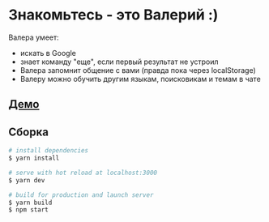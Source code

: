 # Знакомьтесь - это Валерий :)

Валера умеет:

- искать в Google
- знает команду "еще", если первый результат не устроил
- Валера запомнит общение с вами (правда пока через localStorage)
- Валеру можно обучить другим языкам, поисковикам и темам в чате

## [Демо]()

## Сборка

```bash
# install dependencies
$ yarn install

# serve with hot reload at localhost:3000
$ yarn dev

# build for production and launch server
$ yarn build
$ npm start
```
